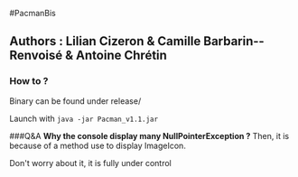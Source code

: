#PacmanBis
## Authors : Lilian Cizeron & Camille Barbarin--Renvoisé & Antoine Chrétin

### How to ?
Binary can be found under release/

Launch with `java -jar Pacman_v1.1.jar`

###Q&A
**Why the console display many NullPointerException ?**
Then, it is because of a method use to display ImageIcon.

Don't worry about it, it is fully under control